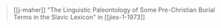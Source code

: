 > [[j-maher]] "The Linguistic Paleontology of Some Pre-Christian Burial Terms in the Slavic Lexicon" in [[jies-1-1973]]